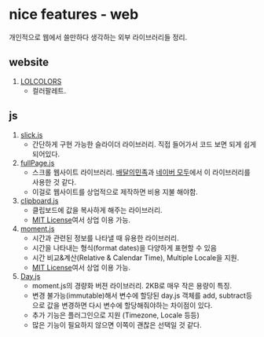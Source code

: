 # nice features - web

개인적으로 웹에서 쓸만하다 생각하는 외부 라이브러리들 정리.

## website
1. [LOLCOLORS](https://www.webdesignrankings.com/resources/lolcolors)
   - 컬러팔레트.

## js
1. [slick.js](http://kenwheeler.github.io/slick/)
   - 간단하게 구현 가능한 슬라이더 라이브러리. 직접 들어가서 코드 보면 되게 쉽게 되어있다.
2. [fullPage.js](https://alvarotrigo.com/fullPage/ko/)
   - 스크롤 웹사이트 라이브러리. [배달의민족](https://www.baemin.com/)과 [네이버 모두](https://www.modoo.at/home)에서 이 라이브러리를 사용한 것 같다.
   - 이걸로 웹사이트를 상업적으로 제작하면 비용 지불 해야함.
3. [clipboard.js](https://clipboardjs.com/)
   - 클립보드에 값을 복사하게 해주는 라이브러리.
   - [MIT License](https://github.com/zenorocha/clipboard.js/blob/master/LICENSE)여서 상업 이용 가능.
4. [moment.js](https://momentjs.com/)
   - 시간과 관련된 정보를 나타낼 때 유용한 라이브러리.
   - 시간을 나타내는 형식(format dates)을 다양하게 표현할 수 있음
   - 시간 비교&계산(Relative & Calendar Time), Multiple Locale을 지원.
   - [MIT License](https://github.com/zenorocha/clipboard.js/blob/master/LICENSE)여서 상업 이용 가능.
4. [Day.js](https://day.js.org/en/)
   - moment.js의 경량화 버젼 라이브러리. 2KB로 매우 작은 용량이 특징.
   - 변경 불가능(immutable)해서 변수에 할당된 day.js 객체를 add, subtract등으로 값을 변경하면 다시 변수에 할당해줘야하는 차이점이 있다.
   - 추가 기능은 플러그인으로 지원 (Timezone, Locale 등등)
   - 많은 기능이 필요하지 않으면 이쪽이 괜찮은 선택일 것 같다.